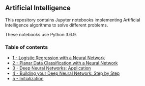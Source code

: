 ## Artificial Intelligence

This repository contains Jupyter notebooks implementing Artificial Intelligence algorithms to solve different problems. 

These notebooks use Python 3.6.9. 

### Table of contents

* [1 - Logistic Regression with a Neural Network](https://github.com/bmarroc/deep-learning/blob/bdb5dc360bb574f585677830b37a944bcce1fb89/1/dl_1.ipynb)
* [2 - Planar Data Classification with a Neural Network](https://github.com/bmarroc/deep-learning/blob/bdb5dc360bb574f585677830b37a944bcce1fb89/2/dl_2.ipynb)
* [3 - Deep Neural Networks: Application](https://github.com/bmarroc/deep-learning/blob/bdb5dc360bb574f585677830b37a944bcce1fb89/3/dl_3.ipynb)
* [4 - Building your Deep Neural Network: Step by Step](https://github.com/bmarroc/deep-learning/blob/bdb5dc360bb574f585677830b37a944bcce1fb89/4/dl_4.ipynb)
* [5 - Initialization](https://github.com/bmarroc/deep-learning/blob/bdb5dc360bb574f585677830b37a944bcce1fb89/5/dl_5.ipynb)
